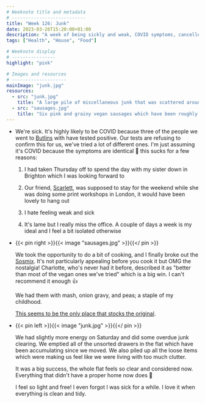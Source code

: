 ```yaml
---
# Weeknote title and metadata
# ---------------------------
title: "Week 126: Junk"
date: 2023-03-26T15:20:00+01:00
description: "A week of being sickly and weak, COVID symptoms, cancelled plans, missing being social, little pink sausages, healthy doses of nostalgia, and a massive tidy."
tags: ["Health", "House", "Food"]

# Weeknote display
# ----------------
highlight: "pink"

# Images and resources
# --------------------
mainImage: "junk.jpg"
resources:
  - src: "junk.jpg"
    title: "A large pile of miscellaneous junk that was scattered around our flat"
  - src: "sausages.jpg"
    title: "Six pink and grainy vegan sausages which have been roughly shaped from Sosmix"
---
```


  * We're sick. It's highly likely to be COVID because three of the people we went to [Butlins](/weeknotes/125/) with have tested positive. Our tests are refusing to confirm this for us, we've tried a lot of different ones. I'm just assuming it's COVID because the symptoms are identical :shrug: this sucks for a few reasons:

    1. I had taken Thursday off to spend the day with my sister down in Brighton which I was looking forward to

    2. Our friend, [Scarlett](http://www.scarlettrebecca.co.uk/), was supposed to stay for the weekend while she was doing some print workshops in London, it would have been lovely to hang out

    3. I hate feeling weak and sick

    4. It's lame but I really miss the office. A couple of days a week is my ideal and I feel a bit isolated otherwise

  * {{< pin right >}}{{< image "sausages.jpg" >}}{{</ pin >}}

    We took the opportunity to do a bit of cooking, and I finally broke out the [Sosmix](/weeknotes/124/). It's not particularly appealing before you cook it but OMG the nostalgia! Charlotte, who's never had it before, described it as "better than most of the vegan ones we've tried" which is a big win. I can't recommend it enough :+1:

    We had them with mash, onion gravy, and peas; a staple of my childhood.

    [This seems to be the only place that stocks the original](https://alternativestores.com/search?q=sosmix).

  * {{< pin left >}}{{< image "junk.jpg" >}}{{</ pin >}}

    We had slightly more energy on Saturday and did some overdue junk clearing. We emptied all of the unsorted drawers in the flat which have been accumulating since we moved. We also piled up all the loose items which were making us feel like we were living with too much clutter.

    It was a big success, the whole flat feels so clear and considered now. Everything that didn't have a proper home now does :tada:

    I feel so light and free! I even forgot I was sick for a while. I love it when everything is clean and tidy.
